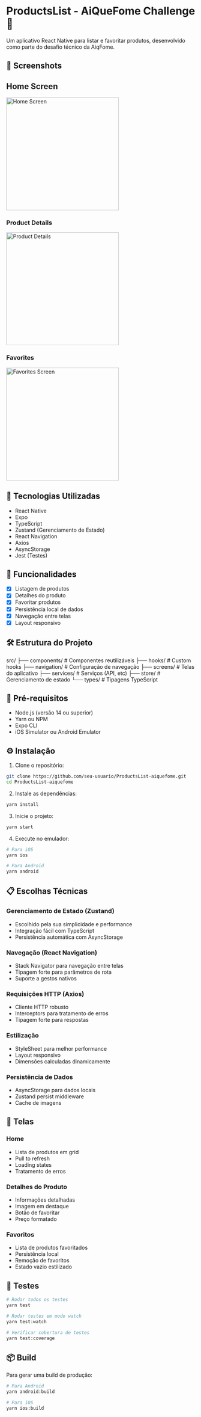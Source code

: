 # ProductsList - AiQueFome Challenge 🍔

Um aplicativo React Native para listar e favoritar produtos, desenvolvido como parte do desafio técnico da AiqFome.

## 📱 Screenshots

## Home Screen

<img src="./assets/Home.png" width="300" alt="Home Screen"/>

### Product Details

<img src="./assets/ProductDetails.png" width="300" alt="Product Details"/>

### Favorites

<img src="./assets/FavoritesProducts.png" width="300" alt="Favorites Screen"/>

## 🚀 Tecnologias Utilizadas

- React Native
- Expo
- TypeScript
- Zustand (Gerenciamento de Estado)
- React Navigation
- Axios
- AsyncStorage
- Jest (Testes)

## 📱 Funcionalidades

- [x] Listagem de produtos
- [x] Detalhes do produto
- [x] Favoritar produtos
- [x] Persistência local de dados
- [x] Navegação entre telas
- [x] Layout responsivo

## 🛠️ Estrutura do Projeto

src/
├── components/ # Componentes reutilizáveis
├── hooks/ # Custom hooks
├── navigation/ # Configuração de navegação
├── screens/ # Telas do aplicativo
├── services/ # Serviços (API, etc)
├── store/ # Gerenciamento de estado
└── types/ # Tipagens TypeScript

## 🔧 Pré-requisitos

- Node.js (versão 14 ou superior)
- Yarn ou NPM
- Expo CLI
- iOS Simulator ou Android Emulator

## ⚙️ Instalação

1. Clone o repositório:

```bash
git clone https://github.com/seu-usuario/ProductsList-aiquefome.git
cd ProductsList-aiquefome
```

2. Instale as dependências:

```bash
yarn install
```

3. Inicie o projeto:

```bash
yarn start
```

4. Execute no emulador:

```bash
# Para iOS
yarn ios

# Para Android
yarn android
```

## 📋 Escolhas Técnicas

### Gerenciamento de Estado (Zustand)

- Escolhido pela sua simplicidade e performance
- Integração fácil com TypeScript
- Persistência automática com AsyncStorage

### Navegação (React Navigation)

- Stack Navigator para navegação entre telas
- Tipagem forte para parâmetros de rota
- Suporte a gestos nativos

### Requisições HTTP (Axios)

- Cliente HTTP robusto
- Interceptors para tratamento de erros
- Tipagem forte para respostas

### Estilização

- StyleSheet para melhor performance
- Layout responsivo
- Dimensões calculadas dinamicamente

### Persistência de Dados

- AsyncStorage para dados locais
- Zustand persist middleware
- Cache de imagens

## 📱 Telas

### Home

- Lista de produtos em grid
- Pull to refresh
- Loading states
- Tratamento de erros

### Detalhes do Produto

- Informações detalhadas
- Imagem em destaque
- Botão de favoritar
- Preço formatado

### Favoritos

- Lista de produtos favoritados
- Persistência local
- Remoção de favoritos
- Estado vazio estilizado

## 🧪 Testes

```bash
# Rodar todos os testes
yarn test

# Rodar testes em modo watch
yarn test:watch

# Verificar cobertura de testes
yarn test:coverage
```

## 📦 Build

Para gerar uma build de produção:

```bash
# Para Android
yarn android:build

# Para iOS
yarn ios:build
```

